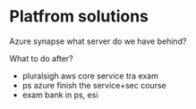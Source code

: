 # Platfrom solutions
<!-- I am here 1,2,3,4 concluded, with db add and files option commit 12/11 23:17 -->

Azure synapse what server do we have behind?

What to do after?
- pluralsigh aws core service tra exam
- ps azure finish the service+sec course
- exam bank in ps, esi